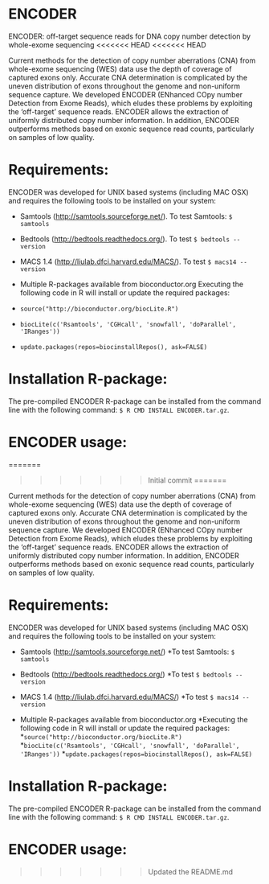 ENCODER
=======

ENCODER: off-target sequence reads for DNA copy number detection by whole-exome sequencing
<<<<<<< HEAD
<<<<<<< HEAD

Current methods for the detection of copy number aberrations (CNA) from whole-exome sequencing (WES) data use the depth of coverage of captured exons only. Accurate CNA determination is complicated by the uneven distribution of exons throughout the genome and non-uniform sequence capture. We developed ENCODER (ENhanced COpy number Detection from Exome Reads), which eludes these problems by exploiting the ‘off-target’ sequence reads. ENCODER allows the extraction of uniformly distributed copy number information. In addition, ENCODER outperforms methods based on exonic sequence read counts, particularly on samples of low quality.


# Requirements:

ENCODER was developed for UNIX based systems (including MAC OSX) and requires the following tools to be installed on your system: 

- Samtools (http://samtools.sourceforge.net/). To test Samtools: `$ samtools`

- Bedtools (http://bedtools.readthedocs.org/). To test `$ bedtools --version`

- MACS 1.4 (http://liulab.dfci.harvard.edu/MACS/). To test `$ macs14 --version`

- Multiple R-packages available from bioconductor.org
Executing the following code in R will install or update the required packages: 

- `source("http://bioconductor.org/biocLite.R")` 
- `biocLite(c('Rsamtools', 'CGHcall', 'snowfall', 'doParallel', 'IRanges'))`
- `update.packages(repos=biocinstallRepos(), ask=FALSE)`


# Installation R-package:

The pre-compiled ENCODER R-package can be installed from the command line with the following command: `$ R CMD INSTALL ENCODER.tar.gz`. 



# ENCODER usage:







=======
>>>>>>> Initial commit
=======

Current methods for the detection of copy number aberrations (CNA) from whole-exome sequencing (WES) data use the depth of coverage of captured exons only. Accurate CNA determination is complicated by the uneven distribution of exons throughout the genome and non-uniform sequence capture. We developed ENCODER (ENhanced COpy number Detection from Exome Reads), which eludes these problems by exploiting the ‘off-target’ sequence reads. ENCODER allows the extraction of uniformly distributed copy number information. In addition, ENCODER outperforms methods based on exonic sequence read counts, particularly on samples of low quality.


# Requirements:

ENCODER was developed for UNIX based systems (including MAC OSX) and requires the following tools to be installed on your system: 

- Samtools (http://samtools.sourceforge.net/)
*To test Samtools: `$ samtools`

- Bedtools (http://bedtools.readthedocs.org/)
*To test `$ bedtools --version`

- MACS 1.4 (http://liulab.dfci.harvard.edu/MACS/)
*To test `$ macs14 --version`

- Multiple R-packages available from bioconductor.org
*Executing the following code in R will install or update the required packages: 
*`source("http://bioconductor.org/biocLite.R")`
*`biocLite(c('Rsamtools', 'CGHcall', 'snowfall', 'doParallel', 'IRanges'))`
*`update.packages(repos=biocinstallRepos(), ask=FALSE)`


# Installation R-package:

The pre-compiled ENCODER R-package can be installed from the command line with the following command: `$ R CMD INSTALL ENCODER.tar.gz`. 



# ENCODER usage:







>>>>>>> Updated the README.md
